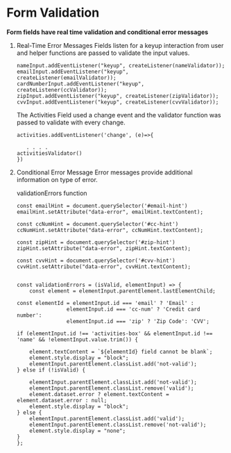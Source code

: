 # Form Validation
**Form fields have real time validation and conditional error messages**

1. Real-Time Error Messages
    Fields listen for a keyup interaction from user and helper functions are passed to validate the input values.
    ```
    nameInput.addEventListener("keyup", createListener(nameValidator));
    emailInput.addEventListener("keyup", createListener(emailValidator));
    cardNumberInput.addEventListener("keyup", createListener(ccValidator));
    zipInput.addEventListener("keyup", createListener(zipValidator));
    cvvInput.addEventListener("keyup", createListener(cvvValidator));

    ```
    The Activities Field used a change event and the validator function was passed to validate with every change.

    ```
    activities.addEventListener('change', (e)=>{

       . . . .
    activitiesValidator()
    })

    ```
2. Conditional Error Message
    Error messages provide additional information on type of error.
    
    validationErrors function 
    ```
    const emailHint = document.querySelector('#email-hint')
    emailHint.setAttribute("data-error", emailHint.textContent);

    const ccNumHint = document.querySelector('#cc-hint')
    ccNumHint.setAttribute("data-error", ccNumHint.textContent);

    const zipHint = document.querySelector('#zip-hint')
    zipHint.setAttribute("data-error", zipHint.textContent);

    const cvvHint = document.querySelector('#cvv-hint')
    cvvHint.setAttribute("data-error", cvvHint.textContent);


    const validationErrors = (isValid, elementInput) => {
        const element = elementInput.parentElement.lastElementChild;

    const elementId = elementInput.id === 'email' ? 'Email' : 
                    elementInput.id === 'cc-num' ? 'Credit card number':
                    elementInput.id === 'zip' ? 'Zip Code': 'CVV';

    if (elementInput.id !== 'activities-box' && elementInput.id !== 'name' && !elementInput.value.trim()) {

        element.textContent = `${elementId} field cannot be blank`;
        element.style.display = "block";
        elementInput.parentElement.classList.add('not-valid');
    } else if (!isValid) {
        
        elementInput.parentElement.classList.add('not-valid');
        elementInput.parentElement.classList.remove('valid');
        element.dataset.error ? element.textContent = element.dataset.error : null;
        element.style.display = "block";
    } else {
        elementInput.parentElement.classList.add('valid');
        elementInput.parentElement.classList.remove('not-valid');
        element.style.display = "none";
    }
    };
    ```

